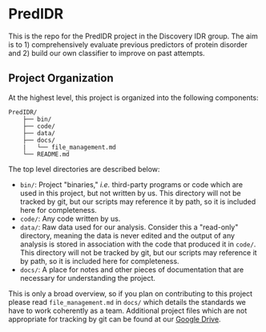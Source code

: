 # PredIDR

This is the repo for the PredIDR project in the Discovery IDR group.  The aim is to 1) comprehensively evaluate previous predictors of protein disorder and 2) build our own classifier to improve on past attempts.

## Project Organization

At the highest level, this project is organized into the following components:

```
PredIDR/
	├── bin/
	├── code/
	├── data/
	├── docs/
	|   └── file_management.md
	└── README.md
```

The top level directories are described below:
- `bin/`: Project "binaries," *i.e.* third-party programs or code which are used in this project, but not written by us. This directory will not be tracked by git, but our scripts may reference it by path, so it is included here for completeness.
- `code/`: Any code written by us.
- `data/`: Raw data used for our analysis. Consider this a "read-only" directory, meaning the data is never edited and the output of any analysis is stored in association with the code that produced it in `code/`. This directory will not be tracked by git, but our scripts may reference it by path, so it is included here for completeness.
- `docs/`: A place for notes and other pieces of documentation that are necessary for understanding the project.

This is only a broad overview, so if you plan on contributing to this project please read `file_management.md` in `docs/` which details the standards we have to work coherently as a team. Additional project files which are not appropriate for tracking by git can be found at our [Google Drive](https://drive.google.com/drive/folders/1h2HrEapw4jll0k-yVxKWsmqtmQxOabCZ?usp=sharing).
